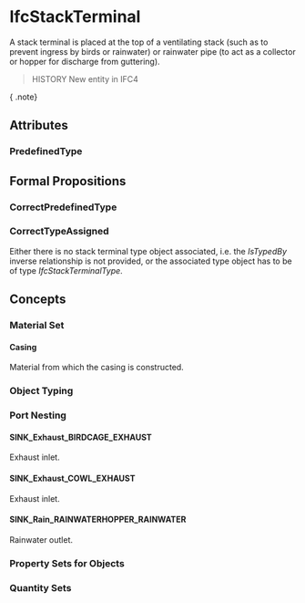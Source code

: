 # IfcStackTerminal

A stack terminal is placed at the top of a ventilating stack (such as to prevent ingress by birds or rainwater) or rainwater pipe (to act as a collector or hopper for discharge from guttering).

> HISTORY  New entity in IFC4

{ .note}
>

## Attributes

### PredefinedType


## Formal Propositions

### CorrectPredefinedType


### CorrectTypeAssigned
Either there is no stack terminal type object associated, i.e. the _IsTypedBy_ inverse relationship is not provided, or the associated type object has to be of type _IfcStackTerminalType_.

## Concepts

### Material Set



#### Casing

Material from which the casing is constructed.

### Object Typing



### Port Nesting



#### SINK_Exhaust_BIRDCAGE_EXHAUST

Exhaust inlet.

#### SINK_Exhaust_COWL_EXHAUST

Exhaust inlet.

#### SINK_Rain_RAINWATERHOPPER_RAINWATER

Rainwater outlet.

### Property Sets for Objects



### Quantity Sets



